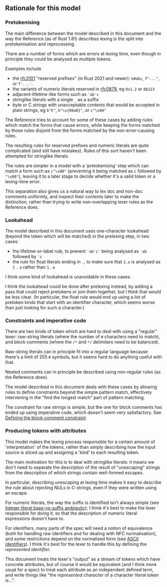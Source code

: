 ## Rationale for this model

### Pretokenising

The main difference between the model described in this document and the way the Reference (as of Rust 1.81) describes lexing is the split into pretokenisation and reprocessing.

There are a number of forms which are errors at lexing time, even though in principle they could be analysed as multiple tokens.

Examples include

- the [rfc3101] "reserved prefixes" (in Rust 2021 and newer): `k#abc`,  `f"..."`, or `f'...'`.
- the variants of numeric literals reserved in [rfc0879], eg `0x1.2` or `0b123`
- adjacent-lifetime-like forms such as `'ab'c`
- stringlike literals with a single `_` as a suffix
- byte or C strings with unacceptable contents that would be accepted in plain strings, eg `b"€"`, `b"\u{00a0}"`, or `c"\x00"`

The Reference tries to account for some of these cases by adding rules which match the forms that cause errors, while keeping the forms matched by those rules disjoint from the forms matched by the non-error-causing rules.

The resulting rules for reserved prefixes and numeric literals are quite complicated (and still have mistakes).
Rules of this sort haven't been attempted for stringlike literals.

The rules are simpler in a model with a 'pretokenising' step which can match a form such as `c"\x00"` (preventing it being matched as `c` followed by `"\x00"`), leaving it to a later stage to decide whether it's a valid token or a lexing-time error.

This separation also gives us a natural way to lex doc and non-doc comments uniformly,
and inspect their contents later to make the distinction,
rather than trying to write non-overlapping lexer rules as the Reference does.


### Lookahead

The model described in this document uses one-character lookahead (beyond the token which will be matched) in the prelexing step, in two cases:

- the lifetime-or-label rule, to prevent `'ab'c'` being analysed as `'ab` followed by `'c`
- the rule for float literals ending in `.`, to make sure that `1.a` is analysed as `1` `.` `a` rather than `1.` `a`

I think some kind of lookahead is unavoidable in these cases.

I think the lookahead could be done after prelexing instead, by adding a pass that could reject pretokens or join them together, but I think that would be less clear.
(In particular, the float rule would end up using a list of pretoken kinds that start with an identifier character, which seems worse than just looking for such a character.)


### Constraints and imperative code

There are two kinds of token which are hard to deal with using a "regular" lexer:
raw-string literals (where the number of `#` characters need to match),
and block comments (where the `/*` and `*/` delimiters need to be balanced).

Raw-string literals can in principle fit into a regular language because there's a limit of 255 `#` symbols, but it seems hard to do anything useful with that.

Nested comments can in principle be described using non-regular rules (as the Reference does).

The model described in this document deals with these cases by allowing rules to define constraints beyond the simple pattern match, effectively intervening in the "find the longest match" part of pattern matching.

The constraint for raw strings is simple, but the one for block comments has ended up using imperative code, which doesn't seem very satisfactory.
See [Defining the block-comment constraint][block-comment-constraint].


### Producing tokens with attributes

This model makes the lexing process responsible for a certain amount of 'interpretation' of the tokens,
rather than simply describing how the input source is sliced up and assigning a 'kind' to each resulting token.

The main motivation for this is to deal with stringlike literals:
it means we don't need to separate the description of the result of "unescaping" strings from the description of which strings contain well-formed escapes.

In particular, describing unescaping at lexing time makes it easy to describe the rule about rejecting NULs in C-strings, even if they were written using an escape.

For numeric literals, the way the suffix is identified isn't always simple (see [Integer literal base-vs-suffix ambiguity][base-vs-suffix]);
I think it's best to make the lexer responsible for doing it,
so that the description of numeric literal expressions doesn't have to.

For identifiers, many parts of the spec will need a notion of equivalence
(both for handling raw identifiers and for dealing with NFC normalisation),
and some restrictions depend on the normalised form (see [ASCII identifiers]).
I think it's best for the lexer to handle this by defining the <var>represented identifier</var>.

This document treats the lexer's "output" as a stream of tokens which have concrete attributes,
but of course it would be equivalent (and I think more usual for a spec) to treat each attribute as an independent defined term,
and write things like "the <dfn>represented character</dfn> of a character literal token is…".


[rfc0879]: https://rust-lang.github.io/rfcs/0879-small-base-lexing.html
[rfc3101]: https://rust-lang.github.io/rfcs/3101-reserved_prefixes.html

[ASCII identifiers]: open_questions.md#ascii-identifiers
[base-vs-suffix]: open_questions.md#base-vs-suffix
[block-comment-constraint]: open_questions.md#block-comment-constraint
